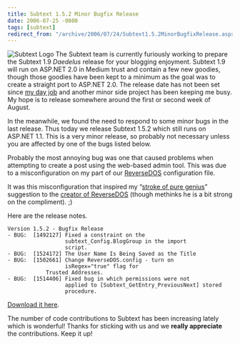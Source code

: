 ```yaml
---
title: Subtext 1.5.2 Minor Bugfix Release
date: 2006-07-25 -0800
tags: [subtext]
redirect_from: "/archive/2006/07/24/Subtext1.5.2MinorBugfixRelease.aspx/"
---
```


![Subtext Logo](https://haacked.com/images/SubtextLogo.png) The Subtext
team is currently furiously working to prepare the Subtext 1.9
*Daedelus* release for your blogging enjoyment. Subtext 1.9 will run on
ASP.NET 2.0 in Medium trust and contain a few new goodies, though those
goodies have been kept to a minimum as the goal was to create a straight
port to ASP.NET 2.0. The release date has not been set since [my day
job](http://veloc-it.com/ "My Employer") and another minor side project
has been keeping me busy. My hope is to release somewhere around the
first or second week of August.

In the meanwhile, we found the need to respond to some minor bugs in the
last release. Thus today we release Subtext 1.5.2 which still runs on
ASP.NET 1.1. This is a very minor release, so probably not necessary
unless you are affected by one of the bugs listed below.

Probably the most annoying bug was one that caused problems when
attempting to create a post using the web-based admin tool. This was due
to a misconfiguration on my part of our
[ReverseDOS](http://www.angrypets.com/tools/rdos/ "Reverse DOS")
configuration file.

It was this misconfiguration that inspired my “[stroke of pure
genius](http://blog.angrypets.com/2006/07/reversedos_the_.html "ReverseDos The Next Generation")”
suggestion to the [creator of
ReverseDOS](http://blog.angrypets.com/ "AngryPets") (though methinks he
is a bit strong on the compliment). ;)

Here are the release notes.

    Version 1.5.2 - Bugfix Release
    - BUG:  [1492127] Fixed a constraint on the 
                      subtext_Config.BlogGroup in the import  
                      script.
    - BUG:  [1524172] The User Name Is Being Saved as the Title
    - BUG:  [1502661] Change ReverseDOS.config - turn on  
                      isRegex="true" flag for
                Trusted Addresses.
    - BUG:  [1514406] Fixed bug in which permissions were not 
                      applied to [Subtext_GetEntry_PreviousNext] stored 
                      procedure.

[Download it
here](http://sourceforge.net/project/showfiles.php?group_id=137896 "Subtext 1.5.2").

The number of code contributions to Subtext has been increasing lately
which is wonderful! Thanks for sticking with us and we **really
appreciate** the contributions. Keep it up!

